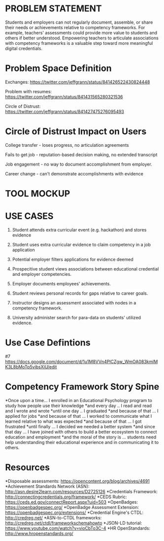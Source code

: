 # PROBLEM STATEMENT
Students and employers can not regularly document, assemble, or share their needs or achievements relative to competency frameworks. For example, teachers' assessments could provide more value to students and others if better understood. Empowering teachers to articulate associations with competency frameworks is a valuable step toward more meaningful digital credentials.

# Problem Space Definition
Exchanges: https://twitter.com/jeffgrann/status/841426522430824448

Problem with resumes: https://twitter.com/jeffgrann/status/841431565280321536

Circle of Distrust: https://twitter.com/jeffgrann/status/841427475276095493

# Circle of Distrust Impact on Users
College transfer - loses progress, no articulation agreements

Fails to get job - reputation-based decision making, no extended transcript

Job engagement - no way to document accomplishment from employer.

Career change - can't demonstrate accomplishments with evidence

# TOOL MOCKUP






# USE CASES

1. Student attends extra curricular event (e.g. hackathon) and stores evidence

2. Student uses extra curricular evidence to claim competency in a job application

3. Potential employer filters applications for evidence deemed 

4. Prospecitive student views associations between educational credential and employer competencies.

5. Employer documents employees' achievements.

6. Student reviews personal records for gaps relative to career goals.

7. Instructor designs an assessment associated with nodes in a competency framework.

8. University administer search for para-data on students' utilized evidence.

# Use Case Defintions
#7 https://docs.google.com/document/d/1u1M8VVn4PlCZgw_WmOA083kmlMK3L8bMoTp5vibsXiU/edit

# Competency Framework Story Spine
*Once upon a time... I enrolled in an Educational Psychology program to study how people use their knowledge
*and every day .. I read and read and I wrote and wrote
*until one day .. I graduated
*and because of that ... I applied for jobs
*and because of that ... I worked to communicate what I learned relative to what was expected
*and because of that ... I got frustrated
*until finally ... I decided we needed a better system
*and since that day ... I have joined with others to build a better ecosystem to connect education and employment
*and the moral of the story is ... students need help understanding their educational experience and in communicating it to others.

# Resources
*Disposable assessments: https://opencontent.org/blog/archives/4691
*Achievement Standards Network (ASN): http://asn.desire2learn.com/resources/D2725126
*Credentials Framework: http://connectingcredentials.org/framework/
*CEDS Rubric: https://ceds.ed.gov/connectReport.aspx?uid=503
*OpenBadges: https://openbadgespec.org/
*OpenBadge Assessment Extension: https://openbadgespec.org/extensions/
*Credential Engine's CTDL: http://credreg.net/
*ASN-to-CTDL frameworks: http://credreg.net/ctdl/frameworkschemahowto
*JSON-LD tutorial: https://www.youtube.com/watch?v=vioCbTo3C-4
*HR OpenStandards: http://www.hropenstandards.org/
